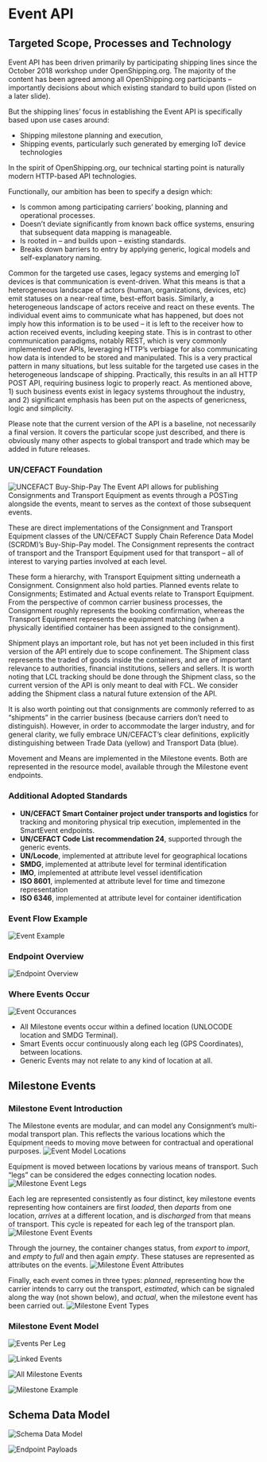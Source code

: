 # Event API

## Targeted Scope, Processes and Technology
Event API has been driven primarily by participating shipping lines since the October 2018 workshop under OpenShipping.org. The majority of the content has been agreed among all OpenShipping.org participants – importantly decisions about which existing standard to build upon (listed on a later slide). 

But the shipping lines’ focus in establishing the Event API is specifically based upon use cases around: 

* Shipping milestone planning and execution,
* Shipping events, particularly such generated by emerging IoT device technologies

In the spirit of OpenShipping.org, our technical starting point is naturally modern HTTP-based API technologies. 

Functionally, our ambition has been to specify a design which: 
* Is common among participating carriers’ booking, planning and operational processes. 
* Doesn’t deviate significantly from known back office systems, ensuring that subsequent data mapping is manageable.
* Is rooted in – and builds upon – existing standards.
* Breaks down barriers to entry by applying generic, logical models and self-explanatory naming. 

Common for the targeted use cases, legacy systems and emerging IoT devices is that communication is event-driven. What this means is that a heterogeneous landscape of actors (human, organizations, devices, etc) emit statuses on a near-real time, best-effort basis. Similarly, a heterogeneous landscape of actors receive and react on these events. The individual event aims to communicate what has happened, but does not imply how this information is to be used – it is left to the receiver how to action received events, including keeping state.
This is in contrast to other communication paradigms, notably REST, which is very commonly implemented over APIs, leveraging HTTP’s verbiage for also communicating how data is intended to be stored and manipulated. This is a very practical pattern in many situations, but less suitable for the targeted use cases in the heterogeneous landscape of shipping. Practically, this results in an all HTTP POST API, requiring business logic to properly react. As mentioned above, 1) such business events exist in legacy systems throughout the industry, and 2) significant emphasis has been put on the aspects of genericness, logic and simplicity. 

Please note that the current version of the API is a baseline, not necessarily a final version. It covers the particular scope just described, and there is obviously many other aspects to global transport and trade which may be added in future releases. 

### UN/CEFACT Foundation
![UNCEFACT Buy-Ship-Pay](images/cefact-bsp.png)
The Event API allows for publishing Consignments and Transport Equipment as events through a POSTing alongside the events, meant to serves as the context of those subsequent events. 

These are direct implementations of the Consignment and Transport Equipment classes of the UN/CEFACT Supply Chain Reference Data Model (SCRDM)’s Buy-Ship-Pay model. The Consignment represents the contract of transport and the Transport Equipment used for that transport – all of interest to varying parties involved at each level. 

These form a hierarchy, with Transport Equipment sitting underneath a Consignment. Consignment also hold parties. Planned events relate to Consignments; Estimated and Actual events relate to Transport Equipment. 
From the perspective of common carrier business processes, the Consignment roughly represents the booking confirmation, whereas the Transport Equipment represents the equipment matching (when a physically identified container has been assigned to the consignment). 

Shipment plays an important role, but has not yet been included in this first version of the API entirely due to scope confinement. The Shipment class represents the traded of goods inside the containers, and are of important relevance to authorities, financial institutions, sellers and sellers. It is worth noting that LCL tracking should be done through the Shipment class, so the current version of the API is only meant to deal with FCL. We consider adding the Shipment class a natural future extension of the API. 

It is also worth pointing out that consignments are commonly referred to as “shipments” in the carrier business (because carriers don’t need to distinguish). However, in order to accommodate the larger industry, and for general clarity, we fully embrace UN/CEFACT’s clear definitions, explicitly distinguishing between Trade Data (yellow) and Transport Data (blue). 

Movement and Means are implemented in the Milestone events. Both are represented in the resource model, available through the Milestone event endpoints. 

### Additional Adopted Standards
* **UN/CEFACT Smart Container project under transports and logistics** for tracking and monitoring physical trip execution, implemented in the SmartEvent endpoints. 
* **UN/CEFACT Code List recommendation 24**, supported through the generic events. 
* **UN/Locode**, implemented at attribute level for geographical locations
* **SMDG**, implemented at attribute level for terminal identification
* **IMO**, implemented at attribute level vessel identification
* **ISO 8601**, implemented at attribute level for time and timezone representation
* **ISO 6346**, implemented at attribute level for container identification

### Event Flow Example
![Event Example](images/event-example.png)

### Endpoint Overview
![Endpoint Overview](images/endpoint-overview.png)

### Where Events Occur
![Event Occurances](event-locations.png)
* All Milestone events occur within a defined location (UNLOCODE location and SMDG Terminal). 
* Smart Events occur continuously along each leg (GPS Coordinates), between locations.
* Generic Events may not relate to any kind of location at all.

## Milestone Events

### Milestone Event Introduction
The Milestone events are modular, and can model any Consignment’s multi-modal transport plan. This reflects the various locations which the Equipment needs to moving move between for contractual and operational purposes. 
![Event Model Locations](images/event-model-locations.png)

Equipment is moved between locations by various means of transport. Such “legs” can be considered the edges connecting location nodes.  
![Milestone Event Legs](images/event-model-legs.png)

Each leg are represented consistently as four distinct, key milestone events representing how containers are first *loaded*, then *departs* from one location, *arrives* at a different location, and is *discharged* from that means of transport. This cycle is repeated for each leg of the transport plan. 
![Milestone Event Events](images/event-model-events.png)

Through the journey, the container changes status, from *export* to *import*, and *empty* to *full* and then again *empty*. These statuses are represented as attributes on the events. 
![Milestone Event Attributes](images/event-model-attr.png)

Finally, each event comes in three types: *planned*, representing how the carrier intends to carry out the transport, *estimated*, which can be signaled along the way (not shown below), and *actual*, when the milestone event has been carried out. 
![Milestone Event Types](images/event-model-types.png)

### Milestone Event Model




![Events Per Leg](events-per-leg.png)

![Linked Events](linked-events.png)

![All Milestone Events](all-milestone-events.png)

![Milestone Example](milestone-example.png)

## Schema Data Model

![Schema Data Model](schema-structure.png)

![Endpoint Payloads](endpoint-payloads.png)






